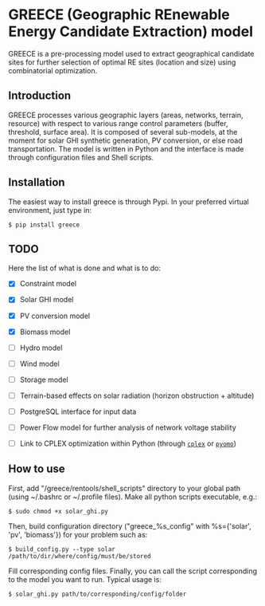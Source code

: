 # GREECE (Geographic REnewable Energy Candidate Extraction) model

GREECE is a pre-processing model used to extract geographical candidate sites for further selection of optimal RE sites (location and size) using combinatorial optimization.


## Introduction

GREECE processes various geographic layers (areas, networks, terrain, resource) with respect to various range control parameters (buffer, threshold, surface area).
It is composed of several sub-models, at the moment for solar GHI synthetic generation, PV conversion, or else road transportation.
The model is written in Python and the interface is made through configuration files and Shell scripts.

## Installation

The easiest way to install greece is through Pypi. In your preferred virtual environment, just type in:

``$ pip install greece``


## TODO
Here the list of what is done and what is to do:
- [x] Constraint model
- [x] Solar GHI model
- [x] PV conversion model
- [x] Biomass model
- [ ] Hydro model
- [ ] Wind model
- [ ] Storage model
- [ ] Terrain-based effects on solar radiation (horizon obstruction + altitude)
- [ ] PostgreSQL interface for input data
- [ ] Power Flow model for further analysis of network voltage stability
- [ ] Link to CPLEX optimization within Python (through [``cplex``](https://pypi.org/project/cplex/) or [``pyomo``](http://www.pyomo.org/))



## How to use
First, add "/greece/rentools/shell_scripts" directory to your global path (using ~/.bashrc or ~/.profile files).
Make all python scripts executable, e.g.:

``$ sudo chmod +x solar_ghi.py``

Then, build configuration directory ("greece_%s_config" with %s={'solar', 'pv', 'biomass'}) for your problem such as:

``$ build_config.py --type solar /path/to/dir/where/config/must/be/stored``

Fill corresponding config files. Finally, you can call the script corresponding to the model you want to run. Typical usage is:

``$ solar_ghi.py path/to/corresponding/config/folder``